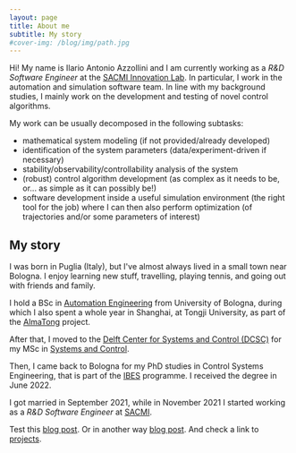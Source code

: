 ```yaml
---
layout: page
title: About me
subtitle: My story
#cover-img: /blog/img/path.jpg
---
```


Hi! My name is Ilario Antonio Azzollini and I am currently working as a _R&D Software Engineer_ at the [SACMI Innovation Lab](https://www.sacmi.it/en-us/Corporate/Innovation/Sacmi-Innovation-Lab). In particular, I work in the automation and simulation software team. In line with my background studies, I mainly work on the development and testing of novel control algorithms. 

My work can be usually decomposed in the following subtasks:
* mathematical system modeling (if not provided/already developed)
* identification of the system parameters (data/experiment-driven if necessary)
* stability/observability/controllability analysis of the system
* (robust) control algorithm development (as complex as it needs to be, or... as simple as it can possibly be!)
* software development inside a useful simulation environment (the right tool for the job) where I can then also perform optimization (of trajectories and/or some parameters of interest)

## My story

I was born in Puglia (Italy), but I've almost always lived in a small town near Bologna. I enjoy learning new stuff, travelling, playing tennis, and going out with friends and family.

I hold a BSc in [Automation Engineering](https://corsi.unibo.it/1cycle/AutomationEngineering) from University of Bologna, during which I also spent a whole year in Shanghai, at Tongji University, as part of the [AlmaTong](https://corsi.unibo.it/2cycle/AutomationEngineering/opportunities-multiple-degree-programme) project.

After that, I moved to the [Delft Center for Systems and Control (DCSC)](https://www.tudelft.nl/3me/over/afdelingen/delft-center-for-systems-and-control) for my MSc in [Systems and Control](https://www.tudelft.nl/onderwijs/opleidingen/masters/systems-control/msc-systems-control).

Then, I came back to Bologna for my PhD studies in Control Systems Engineering, that is part of the [IBES](https://phd.unibo.it/ibes/en/phd-programme) programme. I received the degree in June 2022.

I got married in September 2021, while in November 2021 I started working as a _R&D Software Engineer_ at [SACMI](https://www.sacmi.it/en-us/).

Test this [blog post](https://ilarioazzollini.github.io/2020-02-28-test-markdown/). Or in another way [blog post](/blog/_posts/2020-02-26-flake-it-till-you-make-it.md). And check a link to [projects](/projects-autonomous-unicycle.md).
